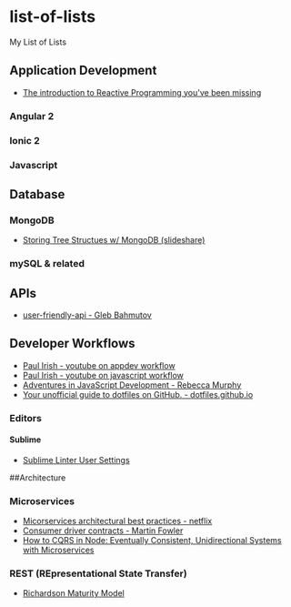 # list-of-lists
My List of Lists

## Application Development 
* [The introduction to Reactive Programming you've been missing](https://gist.github.com/staltz/868e7e9bc2a7b8c1f754)

### Angular 2

### Ionic 2

### Javascript

## Database
### MongoDB
* [Storing Tree Structues w/ MongoDB (slideshare)](http://www.slideshare.net/voronenko/storing-tree-structures-with-mongodb)

### mySQL & related
## APIs
* [user-friendly-api - Gleb Bahmutov](http://glebbahmutov.com/blog/user-friendly-api/)

## Developer Workflows
* [Paul Irish - youtube on appdev workflow](https://www.youtube.com/watch?v=vDbbz-BdyYc)
* [Paul Irish - youtube on javascript workflow](https://www.youtube.com/watch?v=f7AU2Ozu8eo)
* [Adventures in JavaScript Development - Rebecca Murphy](http://rmurphey.com/)
* <a href="http://dotfiles.github.io" target="_blank">Your unofficial guide to dotfiles on GitHub. - dotfiles.github.io</a>

###  Editors
#### Sublime
* [Sublime Linter User Settings](http://bl.ocks.org/bretdavidson/3189814)


##Architecture

### Microservices
* [Micorservices architectural best practices - netflix](https://www.nginx.com/blog/microservices-at-netflix-architectural-best-practices/)
* [Consumer driver contracts - Martin Fowler](http://martinfowler.com/articles/consumerDrivenContracts.html)
* [How to CQRS in Node: Eventually Consistent, Unidirectional Systems with Microservices](http://nycnode.com/videos/matt-walters-how-to-cqrs-in-node-eventually-consistent-unidirectional-systems-with-microservices)
 
### REST (REpresentational State Transfer)
* [Richardson Maturity Model](http://martinfowler.com/articles/richardsonMaturityModel.html)

